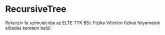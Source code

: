 # RecursiveTree
Rekurzív fa szimulációja az ELTE TTK BSc Fizika Véletlen fizikai folyamatok előadás keretein belül.
